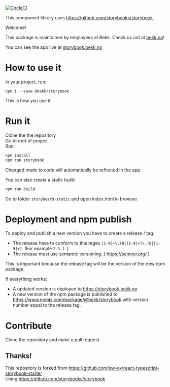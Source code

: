 [![CircleCI](https://circleci.com/gh/bekk/komponent-bibliotek/tree/master.svg?style=svg)](https://circleci.com/gh/bekk/komponent-bibliotek/tree/master)

This component library uses https://github.com/storybooks/storybook.

Welcome!

This package is maintained by employees at Bekk.
Check us out at [bekk.no](https://bekk.no)!

You can see the app live at [storybook.bekk.no](http://storybook.bekk.no)


# How to use it

In your project, run:

```
npm i --save @bekk/storybook
```

This is how you use it

# Run it

Clone the the repository  
Go to root of project  
Run:

```bash
npm install
npm run storybook
```

Changed made to code will automatically be reflected in the app.

You can also create a static build:

```bash
npm run build
```

Go to folder `storyboard-static` and open index.html in browser.

# Deployment and npm publish

To deploy and publish a new version you have to create a release / tag.     
 - The release have to conform to this regex ```[1-9]+\.(0|[1-9]+)\.(0|[1-9]+)```.  (For example ```2.3.1```.
 )
 - The release must use semantic versioning. ( https://semver.org/ )

 This is important because the release tag will be the version of the new npm package.
 
If everything works:

 - A updated version is deployed to https://storybook.bekk.no 
 - A new version of the npm package is published to https://www.npmjs.com/package/@bekk/storybook with version number equal to the release tag.



# Contribute

Clone the repository and make a pull request


## Thanks!

This repository is forked from https://github.com/sw-yx/react-typescript-storybook-starter  
Using https://github.com/storybooks/storybook
